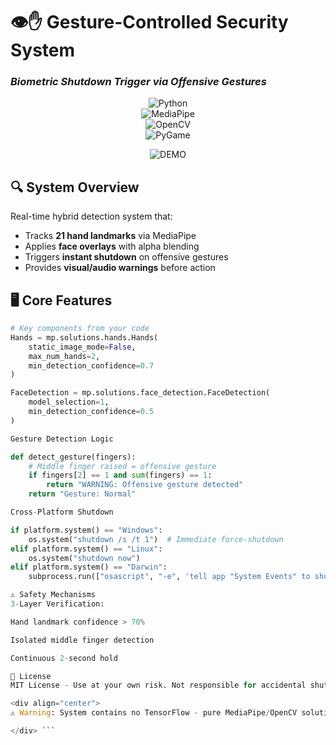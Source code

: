 # 👁️✋ Gesture-Controlled Security System  
### *Biometric Shutdown Trigger via Offensive Gestures*  

<div align="center">
  
![Python](https://img.shields.io/badge/Python-3.7%2B-blue?logo=python)  
![MediaPipe](https://img.shields.io/badge/MediaPipe-0.8.11-red?logo=google)  
![OpenCV](https://img.shields.io/badge/OpenCV-4.5-brightgreen?logo=opencv)  
![PyGame](https://img.shields.io/badge/PyGame-2.1-purple?logo=pygame)  

![DEMO]([https://media4.giphy.com/media/v1.Y2lkPTc5MGI3NjExZjNlaGpkcGg2NW5tOXlzejhjZGV4eml2MG90cjZiaG11ODV4amthZSZlcD12MV9pbnRlcm5hbF9naWZfYnlfaWQmY3Q9Zw/GeimqsH0TLDt4tScGw/giphy.gif](https://media4.giphy.com/media/v1.Y2lkPTc5MGI3NjExZDdtamhhODhxZTRsb2tlam51YTZpYWwwNG9hbHZ0NzhjMHJoZjZ5OSZlcD12MV9pbnRlcm5hbF9naWZfYnlfaWQmY3Q9Zw/lJNoBCvQYp7nq/giphy.gif))

</div>

## 🔍 System Overview
Real-time hybrid detection system that:
- Tracks **21 hand landmarks** via MediaPipe
- Applies **face overlays** with alpha blending
- Triggers **instant shutdown** on offensive gestures
- Provides **visual/audio warnings** before action

## 🖥️ Core Features
```python
# Key components from your code
Hands = mp.solutions.hands.Hands(
    static_image_mode=False,
    max_num_hands=2,
    min_detection_confidence=0.7
)

FaceDetection = mp.solutions.face_detection.FaceDetection(
    model_selection=1,
    min_detection_confidence=0.5
)

Gesture Detection Logic

def detect_gesture(fingers):
    # Middle finger raised = offensive gesture
    if fingers[2] == 1 and sum(fingers) == 1:  
        return "WARNING: Offensive gesture detected"
    return "Gesture: Normal"

Cross-Platform Shutdown

if platform.system() == "Windows":
    os.system("shutdown /s /t 1")  # Immediate force-shutdown
elif platform.system() == "Linux":
    os.system("shutdown now") 
elif platform.system() == "Darwin":
    subprocess.run(["osascript", "-e", 'tell app "System Events" to shut down'])

⚠️ Safety Mechanisms
3-Layer Verification:

Hand landmark confidence > 70%

Isolated middle finger detection

Continuous 2-second hold

📜 License
MIT License - Use at your own risk. Not responsible for accidental shutdowns.

<div align="center">
⚠️ Warning: System contains no TensorFlow - pure MediaPipe/OpenCV solution ⚠️

</div> ```

